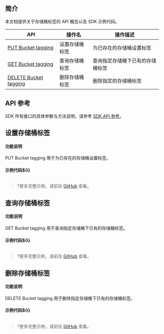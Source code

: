## 简介

本文档提供关于存储桶标签的 API 概览以及 SDK 示例代码。

| API                                                          | 操作名         | 操作描述                         |
| ------------------------------------------------------------ | -------------- | -------------------------------- |
| [PUT Bucket tagging](https://cloud.tencent.com/document/product/436/34838) | 设置存储桶标签 | 为已存在的存储桶设置标签         |
| [GET Bucket tagging](https://cloud.tencent.com/document/product/436/34837) | 查询存储桶标签 | 查询指定存储桶下已有的存储桶标签 |
| [DELETE Bucket tagging](https://cloud.tencent.com/document/product/436/34836) | 删除存储桶标签 | 删除指定的存储桶标签             |

## API 参考

SDK 所有接口的具体参数与方法说明，请参考 [SDK API 参考](cssg://api-doc)。

## 设置存储桶标签

#### 功能说明

PUT Bucket tagging 用于为已存在的存储桶设置标签。

#### 示例代码${i}

[//]: # (.cssg-snippet-put-bucket-tagging)
```
```

>?更多完整示例，请前往 [GitHub](cssg://code-example/put-bucket-tagging) 查看。

## 查询存储桶标签

#### 功能说明

GET Bucket tagging 用于查询指定存储桶下已有的存储桶标签。

#### 示例代码${i}

[//]: # (.cssg-snippet-get-bucket-tagging)
```
```

>?更多完整示例，请前往 [GitHub](cssg://code-example/get-bucket-tagging) 查看。

## 删除存储桶标签

#### 功能说明

DELETE Bucket tagging 用于删除指定存储桶下已有的存储桶标签。

#### 示例代码${i}

[//]: # (.cssg-snippet-delete-bucket-tagging)
```
```

>?更多完整示例，请前往 [GitHub](cssg://code-example/delete-bucket-tagging) 查看。
